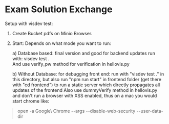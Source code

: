 # Exam Solution Exchange

Setup with visdev test:

1. Create Bucket pdfs on Minio Browser.
2. Start: Depends on what mode you want to run:

    a)  Database based: final version and good for backend updates run with: visdev test .  
    And use verify_pw method for verification in hellovis.py

    b) Without Database: for debugging front end: run with "visdev test ." in this directory, but also run "npm run start" in frontend folder (get there with "cd frontend") to run a static server which directly propagates all updates of the frontend
    Also use dummyVerify method in hellovis.py and don't run a browser with XSS enabled, thus on a mac you would start chrome like: 

> open -a Google\ Chrome --args --disable-web-security --user-data-dir

